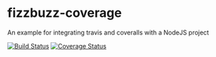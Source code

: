 # fizzbuzz-coverage
An example for integrating travis and coveralls with a NodeJS project

[![Build Status](https://travis-ci.org/hacksparrow/fizzbuzz-coverage.svg?branch=apple)](https://travis-ci.org/hacksparrow/fizzbuzz-coverage)
[![Coverage Status](https://coveralls.io/repos/github/hacksparrow/fizzbuzz-coverage/badge.svg?branch=master)](https://coveralls.io/github/hacksparrow/fizzbuzz-coverage?branch=master)
